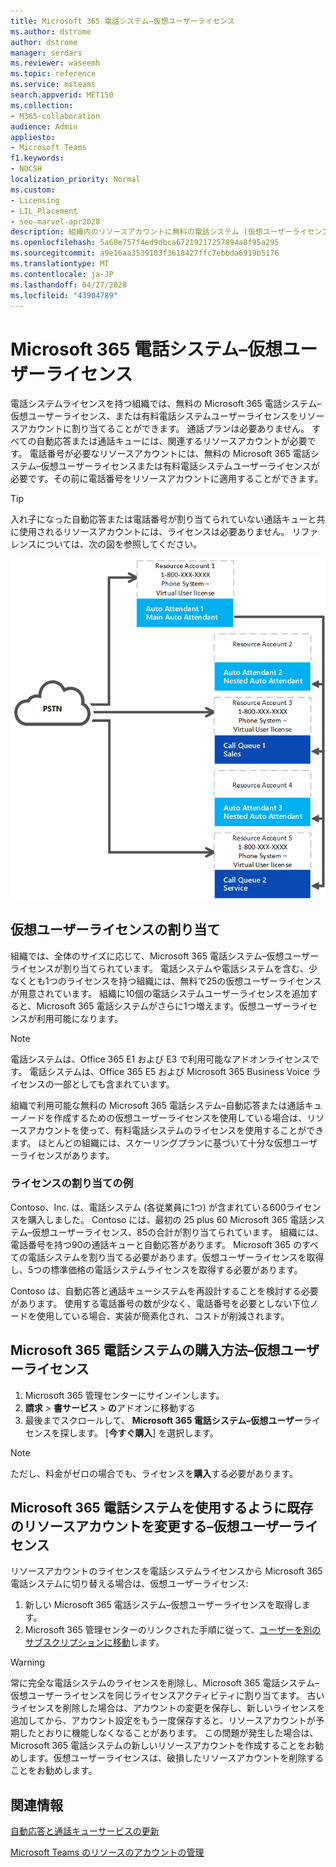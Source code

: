 ```yaml
---
title: Microsoft 365 電話システム–仮想ユーザーライセンス
ms.author: dstrome
author: dstrome
manager: serdars
ms.reviewer: waseemh
ms.topic: reference
ms.service: msteams
search.appverid: MET150
ms.collection:
- M365-collaboration
audience: Admin
appliesto:
- Microsoft Teams
f1.keywords:
- NOCSH
localization_priority: Normal
ms.custom:
- Licensing
- LIL_Placement
- seo-marvel-apr2020
description: 組織内のリソースアカウントに無料の電話システム (仮想ユーザーライセンスまたは有料電話システムユーザーライセンス) を割り当てる方法について説明します。
ms.openlocfilehash: 5a60e757f4ed9dbca67219217257894a8f95a295
ms.sourcegitcommit: a9e16aa3539103f3618427ffc7ebbda6919b5176
ms.translationtype: MT
ms.contentlocale: ja-JP
ms.lasthandoff: 04/27/2020
ms.locfileid: "43904789"
---
```

# <a name="microsoft-365-phone-system--virtual-user-license"></a>Microsoft 365 電話システム–仮想ユーザーライセンス 

電話システムライセンスを持つ組織では、無料の Microsoft 365 電話システム–仮想ユーザーライセンス、または有料電話システムユーザーライセンスをリソースアカウントに割り当てることができます。 通話プランは必要ありません。 すべての自動応答または通話キューには、関連するリソースアカウントが必要です。 電話番号が必要なリソースアカウントには、無料の Microsoft 365 電話システム–仮想ユーザーライセンスまたは有料電話システムユーザーライセンスが必要です。その前に電話番号をリソースアカウントに適用することができます。

> [!TIP]
> 入れ子になった自動応答または電話番号が割り当てられていない通話キューと共に使用されるリソースアカウントには、ライセンスは必要ありません。 リファレンスについては、次の図を参照してください。 

![仮想ユーザーライセンス](../media/resource-account.png)

## <a name="virtual-user-license-allocation"></a>仮想ユーザーライセンスの割り当て

組織では、全体のサイズに応じて、Microsoft 365 電話システム–仮想ユーザーライセンスが割り当てられています。 電話システムや電話システムを含む、少なくとも1つのライセンスを持つ組織には、無料で25の仮想ユーザーライセンスが用意されています。 組織に10個の電話システムユーザーライセンスを追加すると、Microsoft 365 電話システムがさらに1つ増えます。仮想ユーザーライセンスが利用可能になります。

> [!NOTE]
> 電話システムは、Office 365 E1 および E3 で利用可能なアドオンライセンスです。 電話システムは、Office 365 E5 および Microsoft 365 Business Voice ライセンスの一部としても含まれています。

組織で利用可能な無料の Microsoft 365 電話システム–自動応答または通話キューノードを作成するための仮想ユーザーライセンスを使用している場合は、リソースアカウントを使って、有料電話システムのライセンスを使用することができます。 ほとんどの組織には、スケーリングプランに基づいて十分な仮想ユーザーライセンスがあります。 

### <a name="license-allocation-example"></a>ライセンスの割り当ての例

Contoso、Inc. は、電話システム (各従業員に1つ) が含まれている600ライセンスを購入しました。 Contoso には、最初の 25 plus 60 Microsoft 365 電話システム–仮想ユーザーライセンス、85の合計が割り当てられています。 組織には、電話番号を持つ90の通話キューと自動応答があります。 Microsoft 365 のすべての電話システムを割り当てる必要があります。仮想ユーザーライセンスを取得し、5つの標準価格の電話システムライセンスを取得する必要があります。 

Contoso は、自動応答と通話キューシステムを再設計することを検討する必要があります。 使用する電話番号の数が少なく、電話番号を必要としない下位ノードを使用している場合、実装が簡素化され、コストが削減されます。 

## <a name="how-to-buy-microsoft-365-phone-system--virtual-user-licenses"></a>Microsoft 365 電話システムの購入方法–仮想ユーザーライセンス 

1. Microsoft 365 管理センターにサインインします。
2. **請求** > **書サービス** > **の**アドオンに移動する
3. 最後までスクロールして、 **Microsoft 365 電話システム–仮想ユーザー**ライセンスを探します。 [**今すぐ購入**] を選択します。

> [!NOTE]
> ただし、料金がゼロの場合でも、ライセンスを**購入**する必要があります。 

## <a name="change-an-existing-resource-account-to-use-a-microsoft-365-phone-system--virtual-user-license"></a>Microsoft 365 電話システムを使用するように既存のリソースアカウントを変更する–仮想ユーザーライセンス

リソースアカウントのライセンスを電話システムライセンスから Microsoft 365 電話システムに切り替える場合は、仮想ユーザーライセンス: 

1. 新しい Microsoft 365 電話システム–仮想ユーザーライセンスを取得します。 
2. Microsoft 365 管理センターのリンクされた手順に従って、[ユーザーを別のサブスクリプションに移動](https://docs.microsoft.com/office365/admin/subscriptions-and-billing/assign-licenses-to-users?redirectSourcePath=%252farticle%252f997596b5-4173-4627-b915-36abac6786dc&view=o365-worldwide#move-users-to-a-different-subscription)します。 

> [!WARNING]
> 常に完全な電話システムのライセンスを削除し、Microsoft 365 電話システム–仮想ユーザーライセンスを同じライセンスアクティビティに割り当てます。 古いライセンスを削除した場合は、アカウントの変更を保存し、新しいライセンスを追加してから、アカウント設定をもう一度保存すると、リソースアカウントが予期したとおりに機能しなくなることがあります。 この問題が発生した場合は、Microsoft 365 電話システムの新しいリソースアカウントを作成することをお勧めします。仮想ユーザーライセンスは、破損したリソースアカウントを削除することをお勧めします。 

## <a name="related-information"></a>関連情報

[自動応答と通話キューサービスの更新](https://techcommunity.microsoft.com/t5/Microsoft-Teams-Blog/Auto-Attendant-and-Call-Queues-Service-Update/ba-p/564521)

[Microsoft Teams のリソースのアカウントの管理](../manage-resource-accounts.md)
